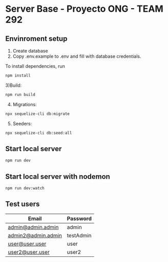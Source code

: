 # Server Base - Proyecto ONG - TEAM 292

## Envinroment setup

1) Create database
2) Copy .env.example to .env and fill with database credentials.

To install dependencies, run

``` bash
npm install
```
3)Build:

``` bash
npm run build
```
4) Migrations:

``` bash
npx sequelize-cli db:migrate
```

5) Seeders:

``` bash
npx sequelize-cli db:seed:all
```

## Start local server

``` bash
npm run dev
```
## Start local server with nodemon
``` bash
npm run dev:watch
```

## Test users

| Email             | Password  |
|-------------------|-----------|
| admin@admin.admin | admin     |
| admin2@admin.admin | testAdmin |
| user@user.user | user      |
|user2@user.user| user2     |
